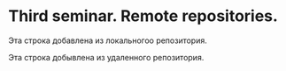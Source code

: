 # Third seminar. Remote repositories.

Эта строка добавлена из локальногоо репозитория. 

Эта строка добывлена из удаленного репозитория.
